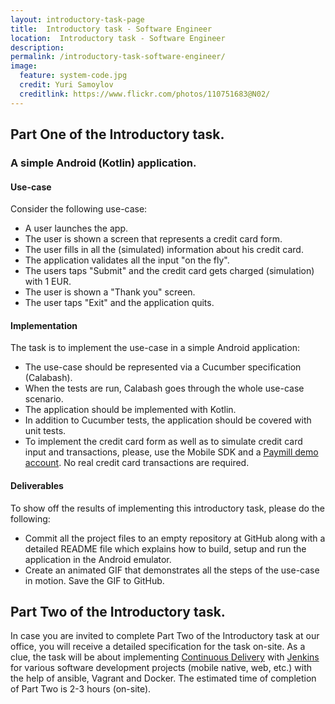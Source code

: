 ```yaml
---
layout: introductory-task-page 
title:  Introductory task - Software Engineer 
location:  Introductory task - Software Engineer 
description:  
permalink: /introductory-task-software-engineer/
image:
  feature: system-code.jpg 
  credit: Yuri Samoylov 
  creditlink: https://www.flickr.com/photos/110751683@N02/
---
```



## Part One of the Introductory task.

### A simple Android (Kotlin) application.

#### Use-case

Consider the following use-case:

- A user launches the app.
- The user is shown a screen that represents a credit card form.
- The user fills in all the (simulated) information about his credit card.
- The application validates all the input "on the fly".
- The users taps "Submit" and the credit card gets charged (simulation) with 1 EUR.
- The user is shown a "Thank you" screen.
- The user taps "Exit" and the application quits.

#### Implementation

The task is to implement the use-case in a simple Android application:

- The use-case should be represented via a Cucumber specification (Calabash).
- When the tests are run, Calabash goes through the whole use-case scenario.
- The application should be implemented with Kotlin.
- In addition to Cucumber tests, the application should be covered with unit tests.
- To implement the credit card form as well as to simulate credit card input and transactions, please, use the Mobile SDK and a [Paymill demo account](http://paymill.de). No real credit card transactions are required.

#### Deliverables

To show off the results of implementing this introductory task, please do the following:

- Commit all the project files to an empty repository at GitHub along with a detailed README file which explains how to build, setup and run the application in the Android emulator.
- Create an animated GIF that demonstrates all the steps of the use-case in motion. Save the GIF to GitHub.

## Part Two of the Introductory task.

In case you are invited to complete Part Two of the Introductory task at our office, you will receive a detailed specification for the task on-site. As a clue, the task will be about implementing [Continuous Delivery]() with [Jenkins]() for various software development projects (mobile native, web, etc.) with the help of ansible, Vagrant and Docker. The estimated time of completion of Part Two is 2-3 hours (on-site).
